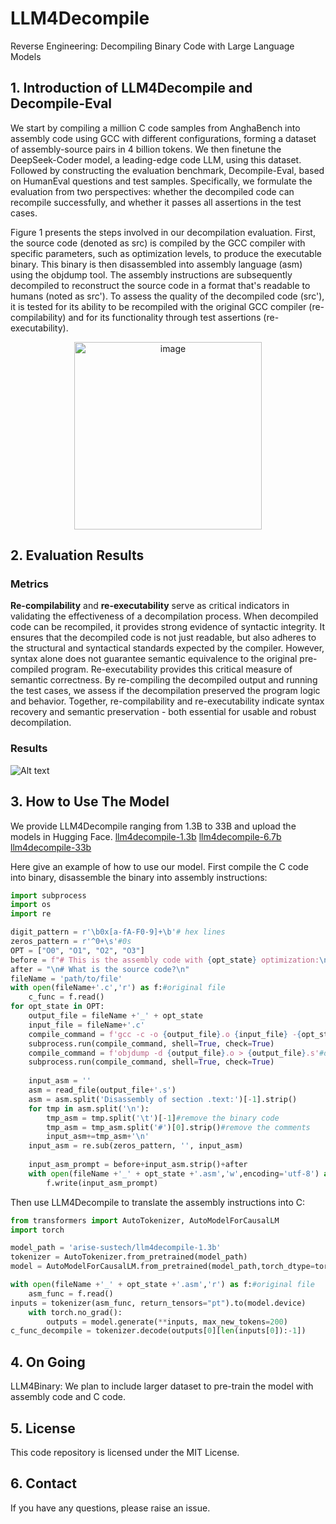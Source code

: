 # LLM4Decompile
Reverse Engineering: Decompiling Binary Code with Large Language Models

## 1. Introduction of LLM4Decompile and Decompile-Eval
We start by compiling a million C code samples from AnghaBench into assembly code using GCC with different configurations, forming a dataset of assembly-source pairs in 4 billion tokens. We then finetune the DeepSeek-Coder model, a leading-edge code LLM, using this dataset. Followed by constructing the evaluation benchmark, Decompile-Eval, based on HumanEval questions and test samples. Specifically, we formulate the evaluation from two perspectives: whether the decompiled code can recompile successfully, and whether it passes all assertions in the test cases. 

Figure 1 presents the steps involved in our decompilation evaluation. First, the source code (denoted as src) is compiled by the GCC compiler with specific parameters, such as optimization levels, to produce the executable binary. This binary is then disassembled into assembly language (asm) using the objdump tool. The assembly instructions are subsequently decompiled to reconstruct the source code in a format that's readable to humans (noted as src'). To assess the quality of the decompiled code (src'), it is tested for its ability to be recompiled with the original GCC compiler (re-compilability) and for its functionality through test assertions (re-executability).
<p align="center">
<img src="https://github.com/albertan017/LLM4Decompile/blob/main/samples/pipeline.png" alt="image" width="300" height="auto">
</p>

## 2. Evaluation Results
### Metrics
**Re-compilability** and **re-executability** serve as critical indicators in validating the effectiveness of a decompilation process. When decompiled code can be recompiled, it provides strong evidence of syntactic integrity. It ensures that the decompiled code is not just readable, but also adheres to the structural and syntactical standards expected by the compiler. 
However, syntax alone does not guarantee semantic equivalence to the original pre-compiled program. Re-executability provides this critical measure of semantic correctness. By re-compiling the decompiled output and running the test cases, we assess if the decompilation preserved the program logic and behavior.
Together, re-compilability and re-executability indicate syntax recovery and semantic preservation - both essential for usable and robust decompilation.

### Results
![Alt text](https://github.com/albertan017/LLM4Decompile/blob/main/samples/results_decompile.png)



## 3. How to Use The Model
We provide LLM4Decompile ranging from 1.3B to 33B and upload the models in Hugging Face.
[llm4decompile-1.3b](https://huggingface.co/arise-sustech/llm4decompile-1.3b)
[llm4decompile-6.7b](https://huggingface.co/arise-sustech/llm4decompile-6.7b)
[llm4decompile-33b](https://huggingface.co/arise-sustech/llm4decompile-33b)

Here give an example of how to use our model.
First compile the C code into binary, disassemble the binary into assembly instructions:
```python
import subprocess
import os
import re

digit_pattern = r'\b0x[a-fA-F0-9]+\b'# hex lines
zeros_pattern = r'^0+\s'#0s
OPT = ["O0", "O1", "O2", "O3"]
before = f"# This is the assembly code with {opt_state} optimization:\n"
after = "\n# What is the source code?\n"
fileName = 'path/to/file'
with open(fileName+'.c','r') as f:#original file
    c_func = f.read()
for opt_state in OPT:
    output_file = fileName +'_' + opt_state
    input_file = fileName+'.c'
    compile_command = f'gcc -c -o {output_file}.o {input_file} -{opt_state} -lm'#compile the code with GCC on Linux
    subprocess.run(compile_command, shell=True, check=True)
    compile_command = f'objdump -d {output_file}.o > {output_file}.s'#disassemble the binary file into assembly instructions
    subprocess.run(compile_command, shell=True, check=True)
    
    input_asm = ''
    asm = read_file(output_file+'.s')
    asm = asm.split('Disassembly of section .text:')[-1].strip()
    for tmp in asm.split('\n'):
        tmp_asm = tmp.split('\t')[-1]#remove the binary code
        tmp_asm = tmp_asm.split('#')[0].strip()#remove the comments
        input_asm+=tmp_asm+'\n'
    input_asm = re.sub(zeros_pattern, '', input_asm)
    
    input_asm_prompt = before+input_asm.strip()+after
    with open(fileName +'_' + opt_state +'.asm','w',encoding='utf-8') as f:
        f.write(input_asm_prompt)
```

Then use LLM4Decompile to translate the assembly instructions into C:
```python
from transformers import AutoTokenizer, AutoModelForCausalLM
import torch

model_path = 'arise-sustech/llm4decompile-1.3b'
tokenizer = AutoTokenizer.from_pretrained(model_path)
model = AutoModelForCausalLM.from_pretrained(model_path,torch_dtype=torch.bfloat16).cuda()

with open(fileName +'_' + opt_state +'.asm','r') as f:#original file
    asm_func = f.read()
inputs = tokenizer(asm_func, return_tensors="pt").to(model.device)
    with torch.no_grad():
        outputs = model.generate(**inputs, max_new_tokens=200)
c_func_decompile = tokenizer.decode(outputs[0][len(inputs[0]):-1])
```
## 4. On Going
LLM4Binary: We plan to include larger dataset to pre-train the model with assembly code and C code.

## 5. License
This code repository is licensed under the MIT License.

## 6. Contact

If you have any questions, please raise an issue.
